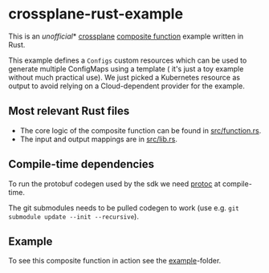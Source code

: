 # crossplane-rust-example

This is an
*unofficial** [crossplane](https://www.crossplane.io/) [composite function](https://docs.crossplane.io/latest/guides/write-a-composition-function-in-go/)
example written in Rust.

This example defines a `Configs` custom resources which can be used to generate multiple ConfigMaps using a template (
it's just a toy example without much practical use). We just picked a Kubernetes resource as output to avoid relying on
a Cloud-dependent provider for the example.

## Most relevant Rust files

- The core logic of the composite function can be found in [src/function.rs](src/function.rs).
- The input and output mappings are in [src/lib.rs](src/lib.rs).

## Compile-time dependencies

To run the protobuf codegen used by the sdk we need [protoc](https://protobuf.dev/installation/) at compile-time.

The git submodules needs to be pulled codegen to work (use e.g. `git submodule update --init --recursive`).

## Example

To see this composite function in action see the [example](example)-folder.